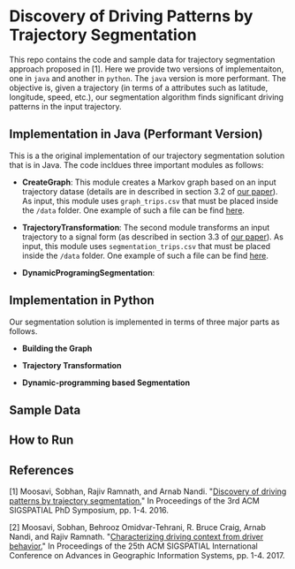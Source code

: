 # Discovery of Driving Patterns by Trajectory Segmentation
This repo contains the code and sample data for trajectory segmentation approach proposed in [1]. Here we provide two versions of implementaiton, one in `java` and another in `python`. The `java` version is more performant. The objective is, given a trajectory (in terms of a attributes such as latitude, longitude, speed, etc.), our segmentation algorithm finds significant driving patterns in the input trajectory.  

## Implementation in Java (Performant Version)
This is a the original implementation of our trajectory segmentation solution that is in Java. The code incldues three important modules as follows:

* __CreateGraph__: This module creates a Markov graph based on an input trajectory datase (details are in described in section 3.2 of [our paper](https://dl.acm.org/doi/pdf/10.1145/3003819.3003824)). As input, this module uses `graph_trips.csv` that must be placed inside the `/data` folder. One example of such a file can be find [here](https://github.com/sobhan-moosavi/Trajectory_Segmentation/blob/master/data/graph_trips.csv).

* __TrajectoryTransformation__: The second module transforms an input trajectory to a signal form (as described in section 3.3 of [our paper](https://dl.acm.org/doi/pdf/10.1145/3003819.3003824)). As input, this module uses `segmentation_trips.csv` that must be placed inside the `/data` folder. One example of such a file can be find [here](https://github.com/sobhan-moosavi/Trajectory_Segmentation/blob/master/data/segmentation_trips.csv).

* __DynamicProgramingSegmentation__:


## Implementation in Python
Our segmentation solution is implemented in terms of three major parts as follows. 

* __Building the Graph__

* __Trajectory Transformation__

* __Dynamic-programming based Segmentation__


## Sample Data

## How to Run


## References
[1] Moosavi, Sobhan, Rajiv Ramnath, and Arnab Nandi. "[Discovery of driving patterns by trajectory segmentation.](https://arxiv.org/pdf/1804.08748.pdf)" In Proceedings of the 3rd ACM SIGSPATIAL PhD Symposium, pp. 1-4. 2016.

[2] Moosavi, Sobhan, Behrooz Omidvar-Tehrani, R. Bruce Craig, Arnab Nandi, and Rajiv Ramnath. "[Characterizing driving context from driver behavior.](https://arxiv.org/pdf/1710.05733.pdf)" In Proceedings of the 25th ACM SIGSPATIAL International Conference on Advances in Geographic Information Systems, pp. 1-4. 2017.
